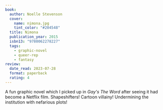 ```yaml
---
book:
  author: Noelle Stevenson
  cover:
    name: nimona.jpg
    tint_color: "#204548"
  title: Nimona
  publication_year: 2015
  isbn13: "9780062278227"
  tags:
    - graphic-novel
    - queer-rep
    - fantasy
review:
  date_read: 2023-07-28
  format: paperback
  rating: 4
---
```


A fun graphic novel which I picked up in _Gay's The Word_ after seeing it had become a Netflix film.
Shapeshifters!
Cartoon villainy!
Undermining the institution with nefarious plots!